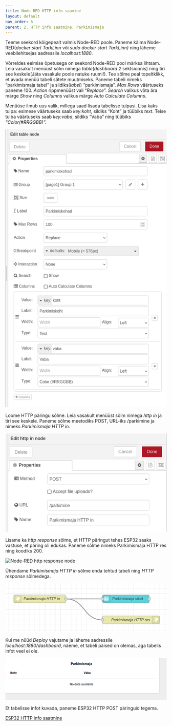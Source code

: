 ```yaml
---
title: Node-RED HTTP info saamine
layout: default
nav_order: 6
parent: 2. HTTP info saatmine. Parkimismaja
---
```


Teeme seekord kõigepealt valmis Node-RED poole. Paneme käima Node-RED(*docker start TarkLinn* või *sudo docker start TarkLinn)* ning läheme veebilehitsejas aadressile *localhost:1880*.

Võrreldes eelmise õpetusega on seekord Node-RED pool märksa lihtsam. Leia vasakult menüüst sõlm nimega *table*(*dashboard 2* sektsioonis) ning tiri see keskele(Jäta vasakule poole natuke ruumi\!). Tee sõlme peal topeltklikk, et avada menüü tabeli sätete muutmiseks. Paneme tabeli nimeks “parkimismaja tabel” ja sildiks(*label*) “parkimismaja”. *Max Rows* väärtuseks paneme 100\.  *Action* rippmenüüst vali “*Replace*”. *Search* valikus võta ära märge *Show* ning *Columns* valikus märge *Auto Calculate Columns*. 

Menüüse ilmub uus valik, millega saad lisada tabelisse tulpasi. Lisa kaks tulpa: esimese väärtuseks saab *key:koht*, sildiks “Koht” ja tüübiks *text*. Teise tulba väärtuseks saab *key:vaba*, sildiks “Vaba” ning tüübiks *“Color(\#RRGGBB)”.*

![Node-RED table node](./pildid/1.png)

Loome HTTP päringu sõlme. Leia vasakult menüüst sõlm nimega *http in* ja tiri see keskele. Paneme sõlme meetodiks POST, URL-iks /parkimine ja nimeks *Parkimismaja HTTP in*.

![Node-RED http in node](./pildid/2.png)

Lisame ka *http response* sõlme, et HTTP päringut tehes ESP32 saaks vastuse, et päring oli edukas. Paneme sõlme nimeks Parkimismaja HTTP res ning koodiks 200\.

![Node-RED http response node](./pildid/.3png)

Ühendame *Parkimismaja HTTP in* sõlme enda tehtud tabeli ning *HTTP response* sõlmedega.

![Node-RED flow](./pildid/4.png)

Kui me nüüd *Deploy* vajutame ja läheme aadressile *localhost:1880/dashboard*, näeme, et tabeli päised on olemas, aga tabelis infot veel ei ole.

![Node-RED tabel](./pildid/5.png)

Et tabelisse infot kuvada, paneme ESP32 HTTP POST päringuid tegema.

[ESP32 HTTP info saatmine](./esp32-http)